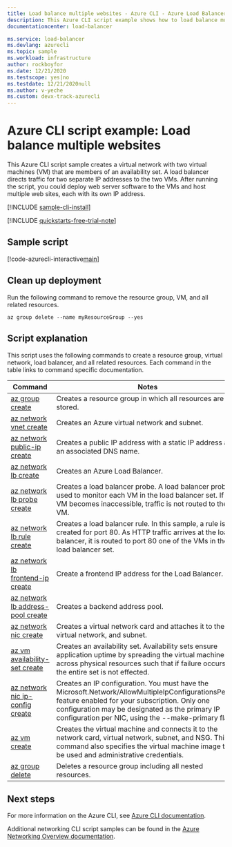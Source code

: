 ```yaml
---
title: Load balance multiple websites - Azure CLI - Azure Load Balancer
description: This Azure CLI script example shows how to load balance multiple websites to the same virtual machine
documentationcenter: load-balancer

ms.service: load-balancer
ms.devlang: azurecli
ms.topic: sample
ms.workload: infrastructure
author: rockboyfor
ms.date: 12/21/2020
ms.testscope: yes|no
ms.testdate: 12/21/2020null
ms.author: v-yeche
ms.custom: devx-track-azurecli
---
```


# Azure CLI script example: Load balance multiple websites

This Azure CLI script sample creates a virtual network with two virtual machines (VM) that are members of an availability set. A load balancer directs traffic for two separate IP addresses to the two VMs. After running the script, you could deploy web server software to the VMs and host multiple web sites, each with its own IP address.

[!INCLUDE [sample-cli-install](../../../includes/sample-cli-install.md)]

[!INCLUDE [quickstarts-free-trial-note](../../../includes/quickstarts-free-trial-note.md)]

## Sample script


[!code-azurecli-interactive[main](../../../cli_scripts/load-balancer/load-balance-multiple-web-sites-vm/load-balance-multiple-web-sites-vm.sh  "Load balance multiple web sites")]

## Clean up deployment 

Run the following command to remove the resource group, VM, and all related resources.

```azurecli
az group delete --name myResourceGroup --yes
```

## Script explanation

This script uses the following commands to create a resource group, virtual network, load balancer, and all related resources. Each command in the table links to command specific documentation.

| Command | Notes |
|---|---|
| [az group create](https://docs.azure.cn/cli/group#az_group_create) | Creates a resource group in which all resources are stored. |
| [az network vnet create](https://docs.azure.cn/cli/network/vnet#az_network_vnet_create) | Creates an Azure virtual network and subnet. |
| [az network public-ip create](https://docs.azure.cn/cli/network/public-ip#az_network_public_ip_create) | Creates a public IP address with a static IP address and an associated DNS name. |
| [az network lb create](https://docs.azure.cn/cli/network/lb#az_network_lb_create) | Creates an Azure Load Balancer. |
| [az network lb probe create](https://docs.azure.cn/cli/network/lb/probe#az_network_lb_probe_create) | Creates a load balancer probe. A load balancer probe is used to monitor each VM in the load balancer set. If any VM becomes inaccessible, traffic is not routed to the VM. |
| [az network lb rule create](https://docs.azure.cn/cli/network/lb/rule#az_network_lb_rule_create) | Creates a load balancer rule. In this sample, a rule is created for port 80. As HTTP traffic arrives at the load balancer, it is routed to port 80 one of the VMs in the load balancer set. |
| [az network lb frontend-ip create](https://docs.azure.cn/cli/network/lb/frontend-ip#az_network_lb_frontend_ip_create) | Create a frontend IP address for the Load Balancer. |
| [az network lb address-pool create](https://docs.azure.cn/cli/network/lb/address-pool#az_network_lb_address_pool_create) | Creates a backend address pool. |
| [az network nic create](https://docs.azure.cn/cli/network/nic#az_network_nic_create) | Creates a virtual network card and attaches it to the virtual network, and subnet. |
| [az vm availability-set create](https://docs.azure.cn/cli/network/lb/rule#az_network_lb_rule_create) | Creates an availability set. Availability sets ensure application uptime by spreading the virtual machines across physical resources such that if failure occurs, the entire set is not effected. |
| [az network nic ip-config create](https://docs.azure.cn/cli/network/nic/ip-config#az_network_nic_ip_config_create) | Creates an IP configuration. You must have the Microsoft.Network/AllowMultipleIpConfigurationsPerNic feature enabled for your subscription. Only one configuration may be designated as the primary IP configuration per NIC, using the --make-primary flag. |
| [az vm create](https://docs.azure.cn/cli/vm/availability-set#az_vm_availability_set_create) | Creates the virtual machine and connects it to the network card, virtual network, subnet, and NSG. This command also specifies the virtual machine image to be used and administrative credentials.  |
| [az group delete](https://docs.azure.cn/cli/vm/extension#az_vm_extension_set) | Deletes a resource group including all nested resources. |

## Next steps

For more information on the Azure CLI, see [Azure CLI documentation](https://docs.azure.cn/cli).

Additional networking CLI script samples can be found in the [Azure Networking Overview documentation](../cli-samples.md?toc=%2fnetworking%2ftoc.json).


<!-- Update_Description: new article about load balancer linux cli load balance multiple websites vm -->
<!--NEW.date: 12/21/2020-->